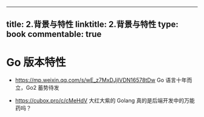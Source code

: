 
---
title: 2.背景与特性
linktitle: 2.背景与特性
type: book
commentable: true
---

# Go 版本特性

- https://mp.weixin.qq.com/s/wE_z7MxDJjIVDN16578tDw Go 语言十年而立，Go2 蓄势待发

- https://cubox.pro/c/cMeHdV 大红大紫的 Golang 真的是后端开发中的万能药吗？
    